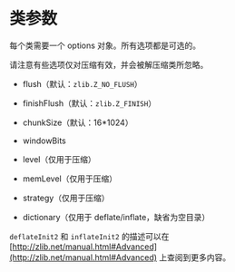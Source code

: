 # 类参数

每个类需要一个 options 对象。所有选项都是可选的。

请注意有些选项仅对压缩有效，并会被解压缩类所忽略。

* flush（默认：`zlib.Z_NO_FLUSH`）

* finishFlush（默认：`zlib.Z_FINISH`）

* chunkSize（默认：16*1024）

* windowBits

* level（仅用于压缩）

* memLevel（仅用于压缩）

* strategy（仅用于压缩）

* dictionary（仅用于 deflate/inflate，缺省为空目录）

`deflateInit2` 和 `inflateInit2` 的描述可以在 [http://zlib.net/manual.html#Advanced](http://zlib.net/manual.html#Advanced) 上查阅到更多内容。